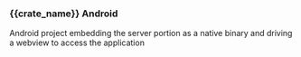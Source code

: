 ### {{crate_name}} Android

Android project embedding the server portion as a native binary and driving a webview to access the application
